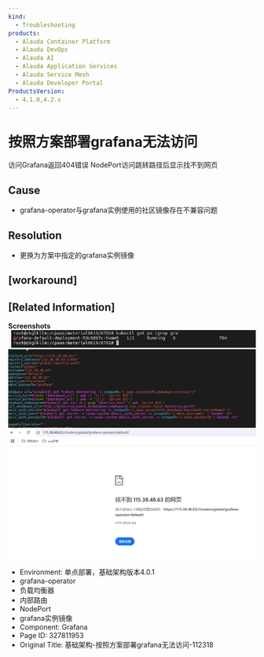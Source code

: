 ```yaml
---
kind:
  - Troubleshooting
products:
  - Alauda Container Platform
  - Alauda DevOps
  - Alauda AI
  - Alauda Application Services
  - Alauda Service Mesh
  - Alauda Developer Portal
ProductsVersion:
  - 4.1.0,4.2.x
---
```

<!-- A type of document that involves encountering a fault, diagnosing it, performing root cause analysis, and providing solutions. -->

# 按照方案部署grafana无法访问

访问Grafana返回404错误 NodePort访问跳转路径后显示找不到网页

## Cause
- grafana-operator与grafana实例使用的社区镜像存在不兼容问题

## Resolution
- 更换为方案中指定的grafana实例镜像

## [workaround]

## [Related Information]
**Screenshots**
![](assets/ji-chu-jia-gou-an-zhao-fang-an-bu-shu-grafanawu-fa-fang-wen-112318/mceclip2_1751622187839_ls6o4.png)
![](assets/ji-chu-jia-gou-an-zhao-fang-an-bu-shu-grafanawu-fa-fang-wen-112318/mceclip3_1751622204612_9uaj4.png)
![](assets/ji-chu-jia-gou-an-zhao-fang-an-bu-shu-grafanawu-fa-fang-wen-112318/mceclip4_1751622261661_g7u18.png)
- Environment: 单点部署，基础架构版本4.0.1
- grafana-operator
- 负载均衡器
- 内部路由
- NodePort
- grafana实例镜像
- Component: Grafana
- Page ID: 327811953
- Original Title: 基础架构-按照方案部署grafana无法访问-112318
